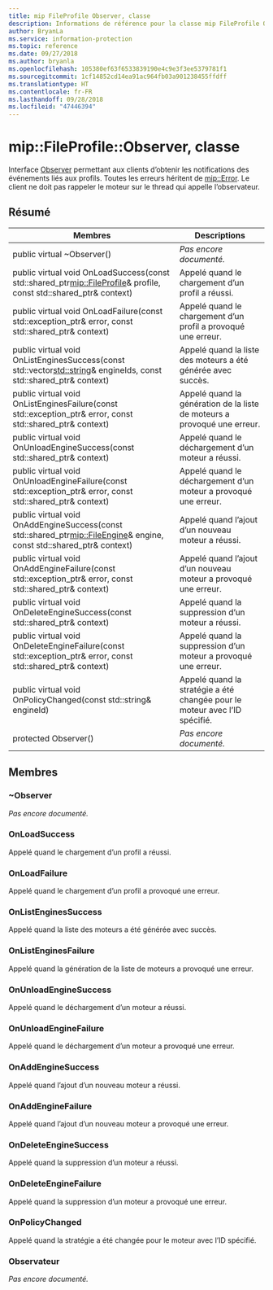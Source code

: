 ```yaml
---
title: mip FileProfile Observer, classe
description: Informations de référence pour la classe mip FileProfile Observer
author: BryanLa
ms.service: information-protection
ms.topic: reference
ms.date: 09/27/2018
ms.author: bryanla
ms.openlocfilehash: 105380ef63f6533839190e4c9e3f3ee5379781f1
ms.sourcegitcommit: 1cf14852cd14ea91ac964fb03a901238455ffdff
ms.translationtype: HT
ms.contentlocale: fr-FR
ms.lasthandoff: 09/28/2018
ms.locfileid: "47446394"
---
```

# <a name="class-mipfileprofileobserver"></a>mip::FileProfile::Observer, classe 
Interface [Observer](class_mip_fileprofile_observer.md) permettant aux clients d’obtenir les notifications des événements liés aux profils.
Toutes les erreurs héritent de [mip::Error](class_mip_error.md). Le client ne doit pas rappeler le moteur sur le thread qui appelle l’observateur.
  
## <a name="summary"></a>Résumé
 Membres                        | Descriptions                                
--------------------------------|---------------------------------------------
 public virtual ~Observer()  | _Pas encore documenté._
public virtual void OnLoadSuccess(const std::shared_ptr<mip::FileProfile>& profile, const std::shared_ptr<void>& context)  |  Appelé quand le chargement d’un profil a réussi.
public virtual void OnLoadFailure(const std::exception_ptr& error, const std::shared_ptr<void>& context)  |  Appelé quand le chargement d’un profil a provoqué une erreur.
public virtual void OnListEnginesSuccess(const std::vector<std::string>& engineIds, const std::shared_ptr<void>& context)  |  Appelé quand la liste des moteurs a été générée avec succès.
public virtual void OnListEnginesFailure(const std::exception_ptr& error, const std::shared_ptr<void>& context)  |  Appelé quand la génération de la liste de moteurs a provoqué une erreur.
public virtual void OnUnloadEngineSuccess(const std::shared_ptr<void>& context)  |  Appelé quand le déchargement d’un moteur a réussi.
public virtual void OnUnloadEngineFailure(const std::exception_ptr& error, const std::shared_ptr<void>& context)  |  Appelé quand le déchargement d’un moteur a provoqué une erreur.
public virtual void OnAddEngineSuccess(const std::shared_ptr<mip::FileEngine>& engine, const std::shared_ptr<void>& context)  |  Appelé quand l’ajout d’un nouveau moteur a réussi.
public virtual void OnAddEngineFailure(const std::exception_ptr& error, const std::shared_ptr<void>& context)  |  Appelé quand l’ajout d’un nouveau moteur a provoqué une erreur.
public virtual void OnDeleteEngineSuccess(const std::shared_ptr<void>& context)  |  Appelé quand la suppression d’un moteur a réussi.
public virtual void OnDeleteEngineFailure(const std::exception_ptr& error, const std::shared_ptr<void>& context)  |  Appelé quand la suppression d’un moteur a provoqué une erreur.
 public virtual void OnPolicyChanged(const std::string& engineId)  |  Appelé quand la stratégie a été changée pour le moteur avec l’ID spécifié.
 protected Observer()  | _Pas encore documenté._
  
## <a name="members"></a>Membres
  
### <a name="observer"></a>~Observer
_Pas encore documenté._

  
### <a name="onloadsuccess"></a>OnLoadSuccess
Appelé quand le chargement d’un profil a réussi.
  
### <a name="onloadfailure"></a>OnLoadFailure
Appelé quand le chargement d’un profil a provoqué une erreur.
  
### <a name="onlistenginessuccess"></a>OnListEnginesSuccess
Appelé quand la liste des moteurs a été générée avec succès.
  
### <a name="onlistenginesfailure"></a>OnListEnginesFailure
Appelé quand la génération de la liste de moteurs a provoqué une erreur.
  
### <a name="onunloadenginesuccess"></a>OnUnloadEngineSuccess
Appelé quand le déchargement d’un moteur a réussi.
  
### <a name="onunloadenginefailure"></a>OnUnloadEngineFailure
Appelé quand le déchargement d’un moteur a provoqué une erreur.
  
### <a name="onaddenginesuccess"></a>OnAddEngineSuccess
Appelé quand l’ajout d’un nouveau moteur a réussi.
  
### <a name="onaddenginefailure"></a>OnAddEngineFailure
Appelé quand l’ajout d’un nouveau moteur a provoqué une erreur.
  
### <a name="ondeleteenginesuccess"></a>OnDeleteEngineSuccess
Appelé quand la suppression d’un moteur a réussi.
  
### <a name="ondeleteenginefailure"></a>OnDeleteEngineFailure
Appelé quand la suppression d’un moteur a provoqué une erreur.
  
### <a name="onpolicychanged"></a>OnPolicyChanged
Appelé quand la stratégie a été changée pour le moteur avec l’ID spécifié.
  
### <a name="observer"></a>Observateur
_Pas encore documenté._
